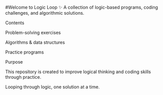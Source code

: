 #Welcome to Logic Loop ✨
A collection of logic-based programs, coding challenges, and algorithmic solutions.

Contents

Problem-solving exercises

Algorithms & data structures

Practice programs

Purpose

This repository is created to improve logical thinking and coding skills through practice.

Looping through logic, one solution at a time.
